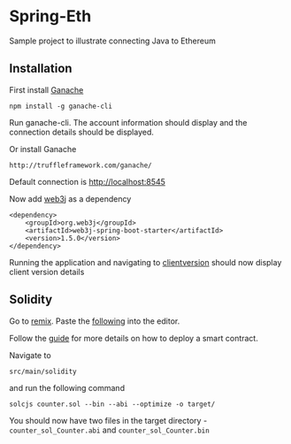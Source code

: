 # Spring-Eth

Sample project to illustrate connecting Java to Ethereum

## Installation

First install [Ganache](https://github.com/trufflesuite/ganache-cli)

    npm install -g ganache-cli
       
Run ganache-cli. The account information should display and the connection details should be displayed.

Or install Ganache

    http://truffleframework.com/ganache/

Default connection is [http://localhost:8545](http://localhost:8545)

Now add [web3j](https://github.com/web3j/web3j-spring-boot-starter) as a dependency

    <dependency>
        <groupId>org.web3j</groupId>
        <artifactId>web3j-spring-boot-starter</artifactId>
        <version>1.5.0</version>
    </dependency>
    
Running the application and navigating to [clientversion](http://localhost:8080/clientversion) should now display client version details

## Solidity

Go to [remix](https://remix.ethereum.org/). Paste the [following](https://gist.github.com/pram/1ac3254417a7662734d8b4683c1782e3) into the editor.

Follow the [guide](https://medium.com/crypto-currently/build-your-first-smart-contract-fc36a8ff50ca) for more details on how to deploy a smart contract.

Navigate to 

    src/main/solidity

and run the following command

    solcjs counter.sol --bin --abi --optimize -o target/
    
You should now have two files in the target directory - `counter_sol_Counter.abi` and `counter_sol_Counter.bin`